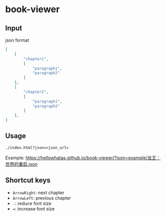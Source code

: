 # book-viewer
## Input
json format
```json
[
    [
        "chapter1",
        [
            "paragraph1",
            "paragraph2"
        ]
    ],
    [
        "chapter2",
        [
            "paragraph1",
            "paragraph2"
        ]
    ],
]
```
## Usage
```text
./index.html?json=<json_url>
```
Example: https://hellowhatas.github.io/book-viewer/?json=example/龙王：世界的重启.json

## Shortcut keys
- `ArrowRight`: next chapter
- `ArrowLeft`: previous chapter
- `-`: reduce font size
- `=`: increase font size
